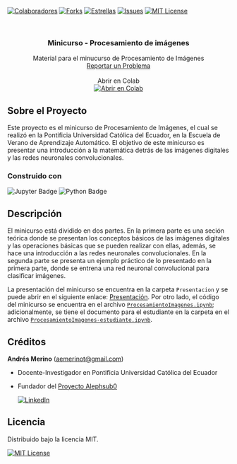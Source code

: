 <!-- Encabezado -->
[![Colaboradores][contributors-shield]][contributors-url]
[![Forks][forks-shield]][forks-url]
[![Estrellas][stars-shield]][stars-url]
[![Issues][issues-shield]][issues-url]
[![MIT License][license-shield]][license-url]

<!-- Título -->
<br />
<div align="center">

<h3 align="center">Minicurso - Procesamiento de imágenes</h3>
  <p align="center">
    Material para el minucurso de Procesamiento de Imágenes
    <br />
    <a href="https://github.com/andres-merino/Minicurso-ProcesamientoImagenes/issues">Reportar un Problema</a>
    <br />
    <br />
    Abrir en Colab
    <br />
    <a href="https://colab.research.google.com/github/andres-merino/Minicurso-ProcesamientoImagenes/blob/main/ProcesamientoImagenes.ipynb" target="_parent"><img src="https://colab.research.google.com/assets/colab-badge.svg" alt="Abrir en Colab"/></a>
  </p>
</div>


<!-- Cuerpo -->
## Sobre el Proyecto

Este proyecto es el minicurso de Procesamiento de Imágenes, el cual se realizó en la Pontificia Universidad Católica del Ecuador, en la Escuela de Verano de Aprendizaje Automático. El objetivo de este minicurso es presentar una introducción a la matemática detrás de las imágenes digitales y las redes neuronales convolucionales.

### Construido con

![Jupyter Badge](https://img.shields.io/badge/Jupyter-F37626?logo=jupyter&logoColor=fff&style=for-the-badge) ![Python Badge](https://img.shields.io/badge/Python-3776AB?logo=python&logoColor=fff&style=for-the-badge)

## Descripción

El minicurso está dividido en dos partes. En la primera parte es una seción teórica donde se presentan los conceptos básicos de las imágenes digitales y las operaciones básicas que se pueden realizar con ellas, además, se hace una introducción a las redes neuronales convolucionales. En la segunda parte se presenta un ejemplo práctico de lo presentado en la primera parte, donde se entrena una red neuronal convolucional para clasificar imágenes.

La presentación del minicurso se encuentra en la carpeta `Presentacion` y se puede abrir en el siguiente enlace: [Presentación](Presentacion/AnalisisImagenes.pdf). Por otro lado, el código del minicurso se encuentra en el archivo [`ProcesamientoImagenes.ipynb`](ProcesamientoImagenes.ipynb); adicionalmente, se tiene el documento para el estudiante en la carpeta en el archivo [`ProcesamientoImagenes-estudiante.ipynb`](ProcesamientoImagenes-estudiante.ipynb).

 
## Créditos

**Andrés Merino** (aemerinot@gmail.com) 

- Docente-Investigador en Pontificia Universidad Católica del Ecuador
- Fundador del [Proyecto Alephsub0](https://www.alephsub0.org/about/)
  
  [![LinkedIn][linkedin-shield]][linkedin-url-aemt]

## Licencia

Distribuido bajo la licencia MIT. 

[![MIT License][license-shield]][license-url]




<!-- MARKDOWN LINKS & IMAGES -->
[contributors-shield]: https://img.shields.io/github/contributors/andres-merino/Aprendizaje-por-refuerzo---lunar-lander.svg?style=for-the-badge
[contributors-url]: https://github.com/andres-merino/Minicurso-ProcesamientoImagenes/graphs/contributors
[forks-shield]: https://img.shields.io/github/forks/andres-merino/Aprendizaje-por-refuerzo---lunar-lander.svg?style=for-the-badge
[forks-url]: https://github.com/andres-merino/Minicurso-ProcesamientoImagenes/forks
[stars-shield]: https://img.shields.io/github/stars/andres-merino/Aprendizaje-por-refuerzo---lunar-lander?style=for-the-badge
[stars-url]: https://github.com/andres-merino/Minicurso-ProcesamientoImagenes/stargazers
[issues-shield]: https://img.shields.io/github/issues/andres-merino/Aprendizaje-por-refuerzo---lunar-lander.svg?style=for-the-badge
[issues-url]: https://github.com/andres-merino/Minicurso-ProcesamientoImagenes/issues
[license-shield]: https://img.shields.io/github/license/andres-merino/Aprendizaje-por-refuerzo---lunar-lander.svg?style=for-the-badge
[license-url]: https://es.wikipedia.org/wiki/Licencia_MIT
[linkedin-shield]: https://img.shields.io/badge/linkedin-%230077B5.svg?style=for-the-badge&logo=linkedin&logoColor=white
[linkedin-url-aemt]: https://www.linkedin.com/in/andrés-merino-010a9b12b/